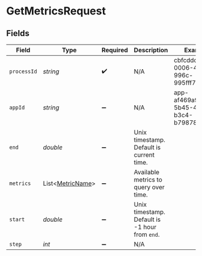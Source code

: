 # GetMetricsRequest


## Fields

| Field                                                 | Type                                                  | Required                                              | Description                                           | Example                                               |
| ----------------------------------------------------- | ----------------------------------------------------- | ----------------------------------------------------- | ----------------------------------------------------- | ----------------------------------------------------- |
| `processId`                                           | *string*                                              | :heavy_check_mark:                                    | N/A                                                   | cbfcddd2-0006-43ae-996c-995fff7bed2e                  |
| `appId`                                               | *string*                                              | :heavy_minus_sign:                                    | N/A                                                   | app-af469a92-5b45-4565-b3c4-b79878de67d2              |
| `end`                                                 | *double*                                              | :heavy_minus_sign:                                    | Unix timestamp. Default is current time.              |                                                       |
| `metrics`                                             | List<[MetricName](../../models/shared/MetricName.md)> | :heavy_minus_sign:                                    | Available metrics to query over time.                 |                                                       |
| `start`                                               | *double*                                              | :heavy_minus_sign:                                    | Unix timestamp. Default is -1 hour from `end`.        |                                                       |
| `step`                                                | *int*                                                 | :heavy_minus_sign:                                    | N/A                                                   |                                                       |